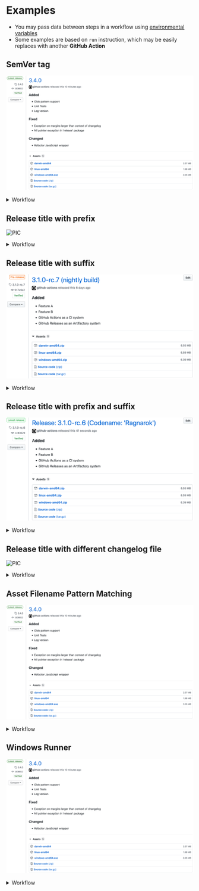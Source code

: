 # Examples

- You may pass data between steps in a workflow using [environmental variables](https://help.github.com/en/actions/automating-your-workflow-with-github-actions/development-tools-for-github-actions#set-an-environment-variable-set-env)
- Some examples are based on `run` instruction, which may be easily replaces with another **GitHub Action**

## SemVer tag

![PIC](images/release.png)

<details><summary>Workflow</summary>

```yaml
name: release

on:
  push:
    tags:
      - "*"

jobs:
  build:
    runs-on: ubuntu-latest
    steps:
      - name: Checkout
        uses: actions/checkout@v2

      - name: Release
        uses: docker://antonyurchenko/git-release:latest
        env:
          GITHUB_TOKEN: ${{ secrets.GITHUB_TOKEN }}
        with:
          args: |
            darwin-amd64.zip
            linux-amd64.zip
            windows-amd64.zip
```

</details>

## Release title with prefix

![PIC](images/example-prefix.png)

<details><summary>Workflow</summary>

```yaml
name: release

on:
  push:
    tags:
      - "*"

jobs:
  build:
    runs-on: ubuntu-latest
    steps:
      - name: Checkout
        uses: actions/checkout@v2

      - name: Release
        uses: docker://antonyurchenko/git-release:latest
        env:
          GITHUB_TOKEN: ${{ secrets.GITHUB_TOKEN }}
          RELEASE_NAME_PREFIX: "Release: "
        with:
          args: |
            darwin-amd64.zip
            linux-amd64.zip
            windows-amd64.zip
```

</details>

## Release title with suffix

![PIC](images/example-suffix.png)

<details><summary>Workflow</summary>

```yaml
name: release

on:
  push:
    tags:
      - "*"

jobs:
  build:
    runs-on: ubuntu-latest
    steps:
      - name: Checkout
        uses: actions/checkout@v2

      - name: Release
        uses: docker://antonyurchenko/git-release:latest
        env:
          GITHUB_TOKEN: ${{ secrets.GITHUB_TOKEN }}
          PRE_RELEASE: "true"
          RELEASE_NAME_SUFFIX: " (nightly build)"
        with:
          args: |
            darwin-amd64.zip
            linux-amd64.zip
            windows-amd64.zip
```

</details>

## Release title with prefix and suffix

![PIC](images/example-prefix-suffix.png)

<details><summary>Workflow</summary>

Can be set as global environmental variables or provided directly to the action

```yaml
name: release

on:
  push:
    tags:
      - "*"

jobs:
  build:
    runs-on: ubuntu-latest
    steps:
      - name: Checkout
        uses: actions/checkout@v2

      - run: |
          export PREFIX="Release: "
          export SUFFIX=" (Codename: 'Ragnarok')"
          echo "::set-env name=RELEASE_NAME_PREFIX::$PREFIX"
          echo "::set-env name=RELEASE_NAME_SUFFIX::$SUFFIX"

      - name: Release
        uses: docker://antonyurchenko/git-release:latest
        env:
          GITHUB_TOKEN: ${{ secrets.GITHUB_TOKEN }}
        with:
          args: |
            darwin-amd64.zip
            linux-amd64.zip
            windows-amd64.zip
```

</details>

## Release title with different changelog file

![PIC](images/example-name.png)

<details><summary>Workflow</summary>

Can be set as global environmental variable or provided directly to the action

```yaml
name: release

on:
  push:
    tags:
      - "*"

jobs:
  build:
    runs-on: ubuntu-latest
    steps:
      - name: Checkout
        uses: actions/checkout@v2

      - run: |
          export TEXT="Release X"
          echo "::set-env name=RELEASE_NAME::$TEXT"

      - name: Release
        uses: docker://antonyurchenko/git-release:latest
        env:
          GITHUB_TOKEN: ${{ secrets.GITHUB_TOKEN }}
          CHANGELOG_FILE: "CHANGES.md"
          ALLOW_EMPTY_CHANGELOG: "false"
        with:
          args: |
            darwin-amd64.zip
            linux-amd64.zip
            windows-amd64.zip
```

</details>

## Asset Filename Pattern Matching

![PIC](images/release.png)

<details><summary>Workflow</summary>

```yaml
name: release

on:
  push:
    tags:
      - "*"

jobs:
  build:
    runs-on: ubuntu-latest
    steps:
      - name: Checkout
        uses: actions/checkout@v2

      - name: Release
        uses: docker://antonyurchenko/git-release:latest
        env:
          GITHUB_TOKEN: ${{ secrets.GITHUB_TOKEN }}
        with:
          args: build/*.zip
```

</details>

## Windows Runner

![PIC](images/release.png)

<details><summary>Workflow</summary>

```yaml
name: release

on:
  push:
    tags:
      - "*"

jobs:
  build:
    runs-on: windows-latest
    steps:
      - name: Checkout
        uses: actions/checkout@v2

      - name: Release
        uses: anton-yurchenko/git-release@master
        env:
          GITHUB_TOKEN: ${{ secrets.GITHUB_TOKEN }}
        with:
          args: |
            darwin-amd64.zip
            linux-amd64.zip
            windows-amd64.zip
```

</details>
